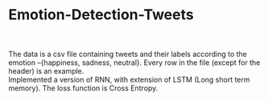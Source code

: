 # Emotion-Detection-Tweets 
<br><br>
The data is a csv file containing tweets and their labels according to the emotion –{happiness, sadness, neutral}. Every row in the file (except for the header) is an
example.
<br>
Implemented  a version of RNN, with extension of LSTM (Long short term memory). 
The loss function is Cross Entropy. 
